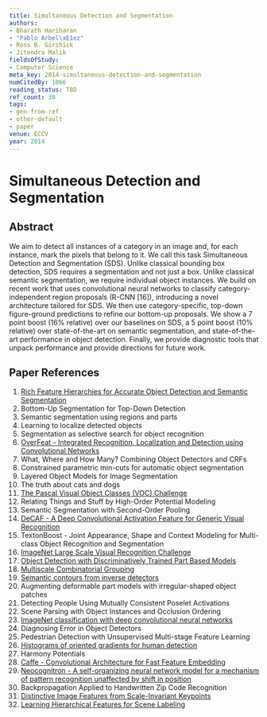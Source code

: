 ```yaml
---
title: Simultaneous Detection and Segmentation
authors:
- Bharath Hariharan
- "Pablo Arbel\xE1ez"
- Ross B. Girshick
- Jitendra Malik
fieldsOfStudy:
- Computer Science
meta_key: 2014-simultaneous-detection-and-segmentation
numCitedBy: 1066
reading_status: TBD
ref_count: 38
tags:
- gen-from-ref
- other-default
- paper
venue: ECCV
year: 2014
---
```


# Simultaneous Detection and Segmentation

## Abstract

We aim to detect all instances of a category in an image and, for each instance, mark the pixels that belong to it. We call this task Simultaneous Detection and Segmentation (SDS). Unlike classical bounding box detection, SDS requires a segmentation and not just a box. Unlike classical semantic segmentation, we require individual object instances. We build on recent work that uses convolutional neural networks to classify category-independent region proposals (R-CNN [16]), introducing a novel architecture tailored for SDS. We then use category-specific, top-down figure-ground predictions to refine our bottom-up proposals. We show a 7 point boost (16% relative) over our baselines on SDS, a 5 point boost (10% relative) over state-of-the-art on semantic segmentation, and state-of-the-art performance in object detection. Finally, we provide diagnostic tools that unpack performance and provide directions for future work.

## Paper References

1. [Rich Feature Hierarchies for Accurate Object Detection and Semantic Segmentation](2014-rich-feature-hierarchies-for-accurate-object-detection-and-semantic-segmentation)
2. Bottom-Up Segmentation for Top-Down Detection
3. Semantic segmentation using regions and parts
4. Learning to localize detected objects
5. Segmentation as selective search for object recognition
6. [OverFeat - Integrated Recognition, Localization and Detection using Convolutional Networks](2014-overfeat-integrated-recognition-localization-and-detection-using-convolutional-networks)
7. What, Where and How Many? Combining Object Detectors and CRFs
8. Constrained parametric min-cuts for automatic object segmentation
9. Layered Object Models for Image Segmentation
10. The truth about cats and dogs
11. [The Pascal Visual Object Classes (VOC) Challenge](2009-the-pascal-visual-object-classes-voc-challenge)
12. Relating Things and Stuff by High-Order Potential Modeling
13. Semantic Segmentation with Second-Order Pooling
14. [DeCAF - A Deep Convolutional Activation Feature for Generic Visual Recognition](2014-decaf-a-deep-convolutional-activation-feature-for-generic-visual-recognition)
15. TextonBoost - Joint Appearance, Shape and Context Modeling for Multi-class Object Recognition and Segmentation
16. [ImageNet Large Scale Visual Recognition Challenge](2015-imagenet-large-scale-visual-recognition-challenge)
17. [Object Detection with Discriminatively Trained Part Based Models](2009-object-detection-with-discriminatively-trained-part-based-models)
18. [Multiscale Combinatorial Grouping](2014-multiscale-combinatorial-grouping)
19. [Semantic contours from inverse detectors](2011-semantic-contours-from-inverse-detectors)
20. Augmenting deformable part models with irregular-shaped object patches
21. Detecting People Using Mutually Consistent Poselet Activations
22. Scene Parsing with Object Instances and Occlusion Ordering
23. [ImageNet classification with deep convolutional neural networks](2012-imagenet-classification-with-deep-convolutional-neural-networks)
24. Diagnosing Error in Object Detectors
25. Pedestrian Detection with Unsupervised Multi-stage Feature Learning
26. [Histograms of oriented gradients for human detection](2005-histograms-of-oriented-gradients-for-human-detection)
27. Harmony Potentials
28. [Caffe - Convolutional Architecture for Fast Feature Embedding](2014-caffe-convolutional-architecture-for-fast-feature-embedding)
29. [Neocognitron - A self-organizing neural network model for a mechanism of pattern recognition unaffected by shift in position](2004-neocognitron-a-self-organizing-neural-network-model-for-a-mechanism-of-pattern-recognition-unaffected-by-shift-in-position)
30. Backpropagation Applied to Handwritten Zip Code Recognition
31. [Distinctive Image Features from Scale-Invariant Keypoints](2004-distinctive-image-features-from-scale-invariant-keypoints)
32. [Learning Hierarchical Features for Scene Labeling](2013-learning-hierarchical-features-for-scene-labeling)
